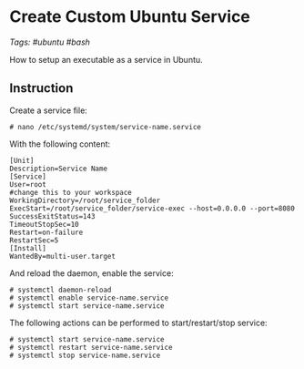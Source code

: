 # Create Custom Ubuntu Service
*Tags: #ubuntu #bash* 

How to setup an executable as a service in Ubuntu.

## Instruction
Create a service file:
```
# nano /etc/systemd/system/service-name.service
```

With the following content:
```
[Unit]
Description=Service Name
[Service]
User=root
#change this to your workspace
WorkingDirectory=/root/service_folder
ExecStart=/root/service_folder/service-exec --host=0.0.0.0 --port=8080
SuccessExitStatus=143
TimeoutStopSec=10
Restart=on-failure
RestartSec=5
[Install]
WantedBy=multi-user.target
```

And reload the daemon, enable the service:
```
# systemctl daemon-reload
# systemctl enable service-name.service
# systemctl start service-name.service
```

The following actions can be performed to start/restart/stop service:
```
# systemctl start service-name.service
# systemctl restart service-name.service
# systemctl stop service-name.service
```